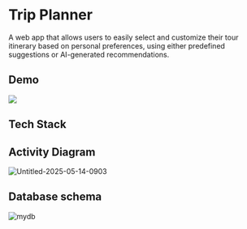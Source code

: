 # Trip Planner
A web app that allows users to easily select and customize their tour itinerary based on personal preferences, using either predefined suggestions or AI-generated recommendations.

## Demo
[![](https://markdown-videos-api.jorgenkh.no/youtube/jjYC0ocranI)](https://youtu.be/jjYC0ocranI)

## Tech Stack

## Activity Diagram
![Untitled-2025-05-14-0903](https://github.com/user-attachments/assets/b4fda94b-f4eb-4a4f-a060-4f3a748d0726)


## Database schema
![mydb](https://github.com/user-attachments/assets/881a47bb-5361-4821-9d91-482ecbd3afcf)
